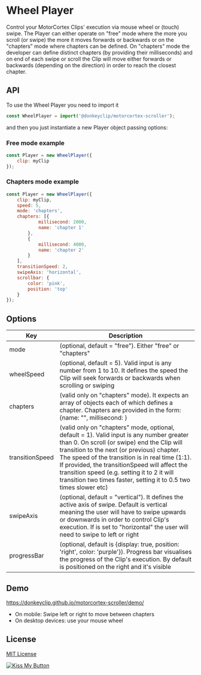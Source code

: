 # Wheel Player

Control your MotorCortex Clips' execution via mouse wheel or (touch) swipe.
The Player can either operate on "free" mode where the more you scroll (or swipe) the more it moves forwards or backwards or on the "chapters" mode where chapters can be defined.
On "chapters" mode the developer can define distinct chapters (by providing their milliseconds) and on end of each swipe or scroll the Clip will move either forwards or backwards (depending on the direction) in order to reach the closest chapter.

## API
To use the Wheel Player you need to import it
```javascript
const WheelPlayer = import('@donkeyclip/motorcortex-scroller');
```

and then you just instantiate a new Player object passing options:
### Free mode example
```javascript
const Player = new WheelPlayer({
    clip: myClip
});
```

### Chapters mode example
```javascript
const Player = new WheelPlayer({
    clip: myClip,
    speed: 5,
    mode: 'chapters',
    chapters: [{
            millisecond: 2000,
            name: 'chapter 1'
        },
        {
            millisecond: 4000,
            name: 'chapter 2'
        }
    ],
    transitionSpeed: 2,
    swipeAxis: 'horizontal',
    scrollbar: {
        color: 'pink',
        position: 'top'
    }
});
```

## Options

| Key | Description |
| ------------- | ------------- |
| mode | (optional, default = "free"). Either "free" or "chapters" |
| wheelSpeed | (optional, default = 5). Valid input is any number from 1 to 10. It defines the speed the Clip will seek forwards or backwards when scrolling or swiping |
| chapters | (valid only on "chapters" mode). It expects an array of objects each of which defines a chapter. Chapters are provided in the form: {name: "<the name of the chapter>", millisecond: <millisecond>} |
| transitionSpeed | (valid only on "chapters" mode, optional, default = 1). Valid input is any number greater than 0. On scroll (or swipe) end the Clip will transition to the next (or previous) chapter. The speed of the transition is in real time (1:1). If provided, the transitionSpeed will affect the transition speed (e.g. setting it to 2 it will transition two times faster, setting it to 0.5 two times slower etc) |
| swipeAxis | (optional, default = "vertical"). It defines the active axis of swipe. Default is vertical meaning the user will have to swipe upwards or downwards in order to control Clip's execution. If is set to "horizontal" the user will need to swipe to left or right |
| progressBar | (optional, default is {display: true, position: 'right', color: 'purple'}). Progress bar visualises the progress of the Clip's execution. By default is positioned on the right and it's visible |
  
## Demo
https://donkeyclip.github.io/motorcortex-scroller/demo/

- On mobile: Swipe left or right to move between chapters
- On desktop devices: use your mouse wheel
  
## License
[MIT License](https://opensource.org/licenses/MIT)


  
  
[![Kiss My Button](https://presskit.kissmybutton.gr/logos/kissmybutton-logo-small.png)](https://kissmybutton.gr)
